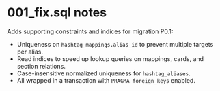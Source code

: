 # 001_fix.sql notes

Adds supporting constraints and indices for migration P0.1:

- Uniqueness on `hashtag_mappings.alias_id` to prevent multiple targets per alias.
- Read indices to speed up lookup queries on mappings, cards, and section relations.
- Case-insensitive normalized uniqueness for `hashtag_aliases`.
- All wrapped in a transaction with `PRAGMA foreign_keys` enabled.
